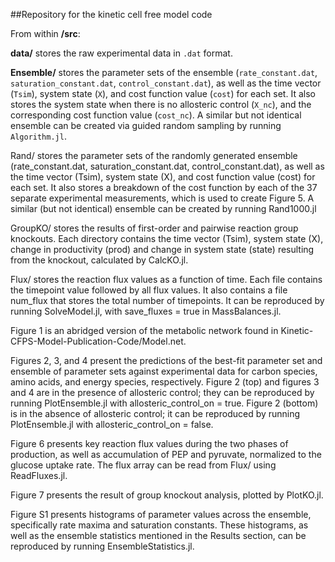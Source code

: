 ##Repository for the kinetic cell free model code

From within **/src**:

**data/** stores the raw experimental data in `.dat` format.

**Ensemble/** stores the parameter sets of the ensemble (`rate_constant.dat`, `saturation_constant.dat`, `control_constant.dat`), as well as the time vector (`Tsim`), system state (`X`), and cost function value (`cost`) for each set. It also stores the system state when there is no allosteric control (`X_nc`), and the corresponding cost function value (`cost_nc`). A similar but not identical ensemble can be created via guided random sampling by running `Algorithm.jl`.

Rand/ stores the parameter sets of the randomly generated ensemble (rate\_constant.dat, saturation\_constant.dat, control\_constant.dat), as well as the time vector (Tsim), system state (X), and cost function value (cost) for each set. It also stores a breakdown of the cost function by each of the 37 separate experimental measurements, which is used to create Figure 5. A similar (but not identical) ensemble can be created by running Rand1000.jl

GroupKO/ stores the results of first-order and pairwise reaction group knockouts. Each directory contains the time vector (Tsim), system state (X), change in productivity (prod) and change in system state (state) resulting from the knockout, calculated by CalcKO.jl.

Flux/ stores the reaction flux values as a function of time. Each file contains the timepoint value followed by all flux values. It also contains a file num\_flux that stores the total number of timepoints. It can be reproduced by running SolveModel.jl, with save\_fluxes = true in MassBalances.jl.

Figure 1 is an abridged version of the metabolic network found in Kinetic-CFPS-Model-Publication-Code/Model.net.

Figures 2, 3, and 4 present the predictions of the best-fit parameter set and ensemble of parameter sets against experimental data for carbon species, amino acids, and energy species, respectively. Figure 2 (top) and figures 3 and 4 are in the presence of allosteric control; they can be reproduced by running PlotEnsemble.jl with allosteric\_control\_on = true. Figure 2 (bottom) is in the absence of allosteric control; it can be reproduced by running PlotEnsemble.jl with allosteric\_control\_on = false.

Figure 6 presents key reaction flux values during the two phases of production, as well as accumulation of PEP and pyruvate, normalized to the glucose uptake rate. The flux array can be read from Flux/ using ReadFluxes.jl.

Figure 7 presents the result of group knockout analysis, plotted by PlotKO.jl.

Figure S1 presents histograms of parameter values across the ensemble, specifically rate maxima and saturation constants. These histograms, as well as the ensemble statistics mentioned in the Results section, can be reproduced by running EnsembleStatistics.jl.

